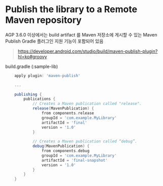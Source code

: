 

# Publish the library to a Remote Maven repository﻿

AGP 3.6.0 이상에서는 build artifact 를 Maven 저장소에 게시할 수 있는 Maven Publish Gradle 플러그인 지원 기능이 포함되어 있음
  
> https://developer.android.com/studio/build/maven-publish-plugin?hl=ko#groovy
   
build.gradle (:sample-lib)
```groovy 
	apply plugin: 'maven-publish'

	...
	
    publishing {
        publications {
            // Creates a Maven publication called "release".
            release(MavenPublication) {
                from components.release
                groupId = 'com.example.MyLibrary'
                artifactId = 'final'
                version = '1.0'
            }
            
            // Creates a Maven publication called “debug”.
            debug(MavenPublication) {
                from components.debug
                groupId = 'com.example.MyLibrary'
                artifactId = 'final-snapshot'
                version = '1.0'
            }
        }
    }
```
<!--stackedit_data:
eyJoaXN0b3J5IjpbLTIwNjgyODM0MTZdfQ==
-->